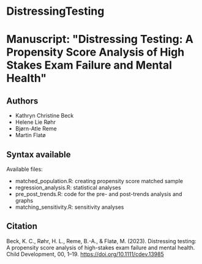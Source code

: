 # DistressingTesting

# Manuscript: "Distressing Testing: A Propensity Score Analysis of High Stakes Exam Failure and Mental Health"

## Authors
* Kathryn Christine Beck
* Helene Lie Røhr
* Bjørn-Atle Reme
* Martin Flatø

## Syntax available
Available files:
* matched_population.R: creating propensity score matched sample
* regression_analysis.R: statistical analyses 
* pre_post_trends.R: code for the pre- and post-trends analysis and graphs
* matching_sensitivity.R: sensitivity analyses 

## Citation
Beck, K. C., Røhr, H. L., Reme, B.-A., & Flatø, M. (2023). Distressing testing: A propensity score analysis of high-stakes exam failure and mental health. Child Development, 00, 1–19. https://doi.org/10.1111/cdev.13985
